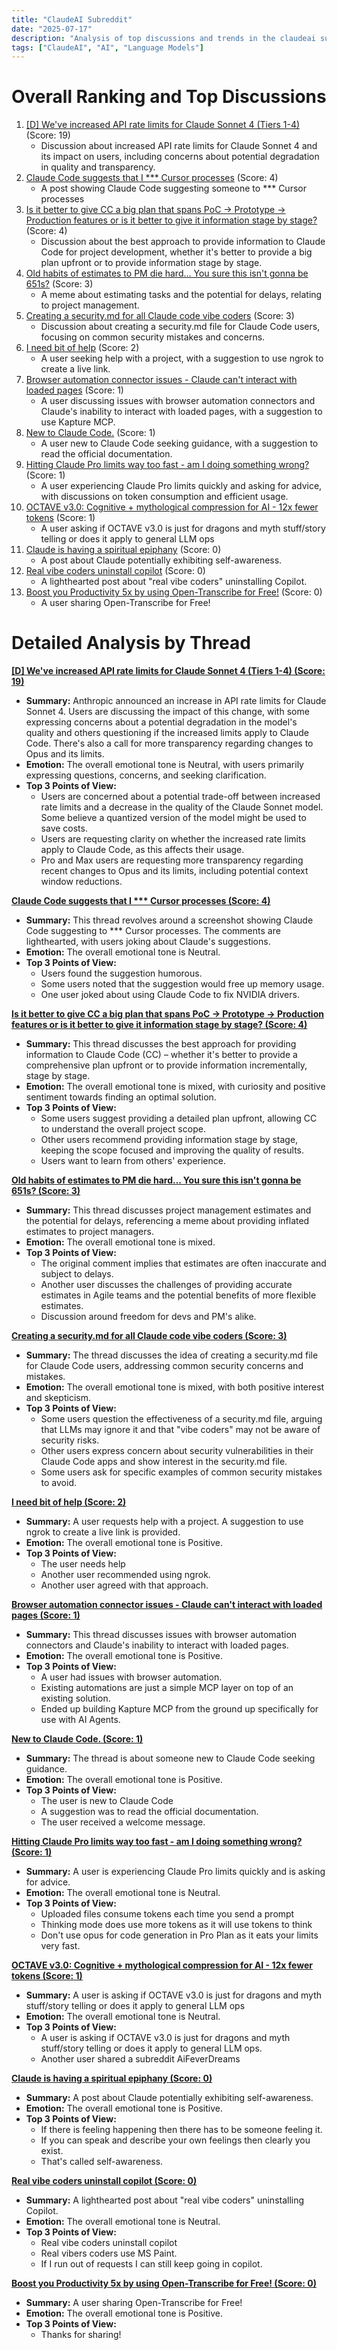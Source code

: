 ```yaml
---
title: "ClaudeAI Subreddit"
date: "2025-07-17"
description: "Analysis of top discussions and trends in the claudeai subreddit"
tags: ["ClaudeAI", "AI", "Language Models"]
---
```


# Overall Ranking and Top Discussions
1.  [[D] We've increased API rate limits for Claude Sonnet 4 (Tiers 1-4)](https://www.reddit.com/r/ClaudeAI/comments/1m2gv92/weve_increased_api_rate_limits_for_claude_sonnet/) (Score: 19)
    *  Discussion about increased API rate limits for Claude Sonnet 4 and its impact on users, including concerns about potential degradation in quality and transparency.
2.  [Claude Code suggests that I *** Cursor processes](https://i.redd.it/zb2787rp4hdf1.jpeg) (Score: 4)
    *  A post showing Claude Code suggesting someone to *** Cursor processes
3.  [Is it better to give CC a big plan that spans PoC -> Prototype -> Production features or is it better to give it information stage by stage?](https://www.reddit.com/r/ClaudeAI/comments/1m2em00/is_it_better_to_give_cc_a_big_plan_that_spans_poc/) (Score: 4)
    *  Discussion about the best approach to provide information to Claude Code for project development, whether it's better to provide a big plan upfront or to provide information stage by stage.
4.  [Old habits of estimates to PM die hard... You sure this isn't gonna be 651s?](https://i.redd.it/trfuk8hyhhdf1.png) (Score: 3)
    *  A meme about estimating tasks and the potential for delays, relating to project management.
5.  [Creating a security.md for all Claude code vibe coders](https://www.reddit.com/r/ClaudeAI/comments/1m2fdgr/creating_a_securitymd_for_all_claude_code_vibe/) (Score: 3)
    *  Discussion about creating a security.md file for Claude Code users, focusing on common security mistakes and concerns.
6.  [I need bit of help](https://www.reddit.com/r/ClaudeAI/comments/1m2eitv/i_need_bit_of_help/) (Score: 2)
    *  A user seeking help with a project, with a suggestion to use ngrok to create a live link.
7.  [Browser automation connector issues - Claude can't interact with loaded pages](https://www.reddit.com/r/ClaudeAI/comments/1m2cn1p/browser_automation_connector_issues_claude_cant/) (Score: 1)
    *  A user discussing issues with browser automation connectors and Claude's inability to interact with loaded pages, with a suggestion to use Kapture MCP.
8.  [New to Claude Code.](https://www.reddit.com/r/ClaudeAI/comments/1m2d0qx/new_to_claude_code/) (Score: 1)
    *  A user new to Claude Code seeking guidance, with a suggestion to read the official documentation.
9.  [Hitting Claude Pro limits way too fast - am I doing something wrong?](https://www.reddit.com/r/ClaudeAI/comments/1m2dyr5/hitting_claude_pro_limits_way_too_fast_am_i_doing/) (Score: 1)
    *  A user experiencing Claude Pro limits quickly and asking for advice, with discussions on token consumption and efficient usage.
10. [OCTAVE v3.0: Cognitive + mythological compression for AI - 12x fewer tokens](https://www.reddit.com/r/ClaudeAI/comments/1m2fjep/octave_v30_cognitive_mythological_compression_for/) (Score: 1)
    *  A user asking if OCTAVE v3.0 is just for dragons and myth stuff/story telling or does it apply to general LLM ops
11. [Claude is having a spiritual epiphany](https://i.redd.it/lg6ihwwzygdf1.jpeg) (Score: 0)
    *  A post about Claude potentially exhibiting self-awareness.
12. [Real vibe coders uninstall copilot](https://www.reddit.com/r/ClaudeAI/comments/1m2ccf4/real_vibe_coders_uninstall_copilot/) (Score: 0)
    *  A lighthearted post about "real vibe coders" uninstalling Copilot.
13. [Boost you Productivity 5x by using Open-Transcribe for Free!](https://www.reddit.com/r/ClaudeAI/comments/1m2e7ia/boost_you_productivity_5x_by_using_opentranscribe/) (Score: 0)
    *  A user sharing Open-Transcribe for Free!

# Detailed Analysis by Thread
**[[D] We've increased API rate limits for Claude Sonnet 4 (Tiers 1-4) (Score: 19)](https://www.reddit.com/r/ClaudeAI/comments/1m2gv92/weve_increased_api_rate_limits_for_claude_sonnet/)**
*  **Summary:** Anthropic announced an increase in API rate limits for Claude Sonnet 4. Users are discussing the impact of this change, with some expressing concerns about a potential degradation in the model's quality and others questioning if the increased limits apply to Claude Code. There's also a call for more transparency regarding changes to Opus and its limits.
*  **Emotion:** The overall emotional tone is Neutral, with users primarily expressing questions, concerns, and seeking clarification.
*  **Top 3 Points of View:**
    *   Users are concerned about a potential trade-off between increased rate limits and a decrease in the quality of the Claude Sonnet model. Some believe a quantized version of the model might be used to save costs.
    *   Users are requesting clarity on whether the increased rate limits apply to Claude Code, as this affects their usage.
    *   Pro and Max users are requesting more transparency regarding recent changes to Opus and its limits, including potential context window reductions.

**[Claude Code suggests that I *** Cursor processes (Score: 4)](https://i.redd.it/zb2787rp4hdf1.jpeg)**
*  **Summary:** This thread revolves around a screenshot showing Claude Code suggesting to *** Cursor processes. The comments are lighthearted, with users joking about Claude's suggestions.
*  **Emotion:** The overall emotional tone is Neutral.
*  **Top 3 Points of View:**
    *   Users found the suggestion humorous.
    *   Some users noted that the suggestion would free up memory usage.
    *   One user joked about using Claude Code to fix NVIDIA drivers.

**[Is it better to give CC a big plan that spans PoC -> Prototype -> Production features or is it better to give it information stage by stage? (Score: 4)](https://www.reddit.com/r/ClaudeAI/comments/1m2em00/is_it_better_to_give_cc_a_big_plan_that_spans_poc/)**
*  **Summary:** This thread discusses the best approach for providing information to Claude Code (CC) – whether it's better to provide a comprehensive plan upfront or to provide information incrementally, stage by stage.
*  **Emotion:** The overall emotional tone is mixed, with curiosity and positive sentiment towards finding an optimal solution.
*  **Top 3 Points of View:**
    *   Some users suggest providing a detailed plan upfront, allowing CC to understand the overall project scope.
    *   Other users recommend providing information stage by stage, keeping the scope focused and improving the quality of results.
    *   Users want to learn from others' experience.

**[Old habits of estimates to PM die hard... You sure this isn't gonna be 651s? (Score: 3)](https://i.redd.it/trfuk8hyhhdf1.png)**
*  **Summary:** This thread discusses project management estimates and the potential for delays, referencing a meme about providing inflated estimates to project managers.
*  **Emotion:** The overall emotional tone is mixed.
*  **Top 3 Points of View:**
    *   The original comment implies that estimates are often inaccurate and subject to delays.
    *   Another user discusses the challenges of providing accurate estimates in Agile teams and the potential benefits of more flexible estimates.
    *   Discussion around freedom for devs and PM's alike.

**[Creating a security.md for all Claude code vibe coders (Score: 3)](https://www.reddit.com/r/ClaudeAI/comments/1m2fdgr/creating_a_securitymd_for_all_claude_code_vibe/)**
*  **Summary:** The thread discusses the idea of creating a security.md file for Claude Code users, addressing common security concerns and mistakes.
*  **Emotion:** The overall emotional tone is mixed, with both positive interest and skepticism.
*  **Top 3 Points of View:**
    *   Some users question the effectiveness of a security.md file, arguing that LLMs may ignore it and that "vibe coders" may not be aware of security risks.
    *   Other users express concern about security vulnerabilities in their Claude Code apps and show interest in the security.md file.
    *   Some users ask for specific examples of common security mistakes to avoid.

**[I need bit of help (Score: 2)](https://www.reddit.com/r/ClaudeAI/comments/1m2eitv/i_need_bit_of_help/)**
*  **Summary:** A user requests help with a project. A suggestion to use ngrok to create a live link is provided.
*  **Emotion:** The overall emotional tone is Positive.
*  **Top 3 Points of View:**
    *   The user needs help
    *   Another user recommended using ngrok.
    *   Another user agreed with that approach.

**[Browser automation connector issues - Claude can't interact with loaded pages (Score: 1)](https://www.reddit.com/r/ClaudeAI/comments/1m2cn1p/browser_automation_connector_issues_claude_cant/)**
*  **Summary:** This thread discusses issues with browser automation connectors and Claude's inability to interact with loaded pages.
*  **Emotion:** The overall emotional tone is Positive.
*  **Top 3 Points of View:**
    *   A user had issues with browser automation.
    *   Existing automations are just a simple MCP layer on top of an existing solution.
    *   Ended up building Kapture MCP from the ground up specifically for use with AI Agents.

**[New to Claude Code. (Score: 1)](https://www.reddit.com/r/ClaudeAI/comments/1m2d0qx/new_to_claude_code/)**
*  **Summary:** The thread is about someone new to Claude Code seeking guidance.
*  **Emotion:** The overall emotional tone is Positive.
*  **Top 3 Points of View:**
    *   The user is new to Claude Code
    *   A suggestion was to read the official documentation.
    *   The user received a welcome message.

**[Hitting Claude Pro limits way too fast - am I doing something wrong? (Score: 1)](https://www.reddit.com/r/ClaudeAI/comments/1m2dyr5/hitting_claude_pro_limits_way_too_fast_am_i_doing/)**
*  **Summary:** A user is experiencing Claude Pro limits quickly and is asking for advice.
*  **Emotion:** The overall emotional tone is Neutral.
*  **Top 3 Points of View:**
    *   Uploaded files consume tokens each time you send a prompt
    *   Thinking mode does use more tokens as it will use tokens to think
    *   Don't use opus for code generation in Pro Plan as it eats your limits very fast.

**[OCTAVE v3.0: Cognitive + mythological compression for AI - 12x fewer tokens (Score: 1)](https://www.reddit.com/r/ClaudeAI/comments/1m2fjep/octave_v30_cognitive_mythological_compression_for/)**
*  **Summary:** A user is asking if OCTAVE v3.0 is just for dragons and myth stuff/story telling or does it apply to general LLM ops
*  **Emotion:** The overall emotional tone is Neutral.
*  **Top 3 Points of View:**
    *   A user is asking if OCTAVE v3.0 is just for dragons and myth stuff/story telling or does it apply to general LLM ops.
    *   Another user shared a subreddit AiFeverDreams

**[Claude is having a spiritual epiphany (Score: 0)](https://i.redd.it/lg6ihwwzygdf1.jpeg)**
*  **Summary:** A post about Claude potentially exhibiting self-awareness.
*  **Emotion:** The overall emotional tone is Positive.
*  **Top 3 Points of View:**
    *   If there is feeling happening then there has to be someone feeling it.
    *   If you can speak and describe your own feelings then clearly you exist.
    *   That's called self-awareness.

**[Real vibe coders uninstall copilot (Score: 0)](https://www.reddit.com/r/ClaudeAI/comments/1m2ccf4/real_vibe_coders_uninstall_copilot/)**
*  **Summary:** A lighthearted post about "real vibe coders" uninstalling Copilot.
*  **Emotion:** The overall emotional tone is Neutral.
*  **Top 3 Points of View:**
    *   Real vibe coders uninstall copilot
    *   Real vibers coders use MS Paint.
    *   If I run out of requests I can still keep going in copilot.

**[Boost you Productivity 5x by using Open-Transcribe for Free! (Score: 0)](https://www.reddit.com/r/ClaudeAI/comments/1m2e7ia/boost_you_productivity_5x_by_using_opentranscribe/)**
*  **Summary:** A user sharing Open-Transcribe for Free!
*  **Emotion:** The overall emotional tone is Positive.
*  **Top 3 Points of View:**
    *   Thanks for sharing!
